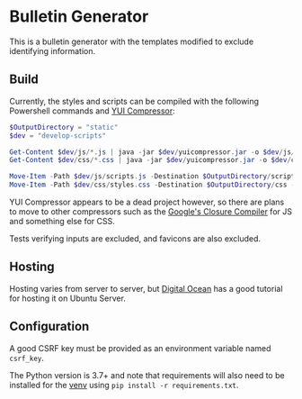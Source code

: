 # Bulletin Generator

This is a bulletin generator with the templates modified to exclude identifying information.

## Build

Currently, the styles and scripts can be compiled with the following Powershell commands and [YUI Compressor](https://yui.github.io/yuicompressor/):

```powershell
$OutputDirectory = "static"
$dev = "develop-scripts"

Get-Content $dev/js/*.js | java -jar $dev/yuicompressor.jar -o $dev/js/scripts.js --type js --charset utf-8
Get-Content $dev/css/*.css | java -jar $dev/yuicompressor.jar -o $dev/css/styles.css --type css --charset utf-8

Move-Item -Path $dev/js/scripts.js -Destination $OutputDirectory/scripts -Force
Move-Item -Path $dev/css/styles.css -Destination $OutputDirectory/css -Force
```

YUI Compressor appears to be a dead project however, so there are plans to move to other compressors such as the [Google's Closure Compiler](https://developers.google.com/closure/compiler/) for JS and something else for CSS.

Tests verifying inputs are excluded, and favicons are also excluded.

## Hosting

Hosting varies from server to server, but [Digital Ocean](https://www.digitalocean.com/community/tutorials/how-to-serve-flask-applications-with-gunicorn-and-nginx-on-ubuntu-18-04) has a good tutorial for hosting it on Ubuntu Server.

## Configuration

A good CSRF key must be provided as an environment variable named `csrf_key`.

The Python version is 3.7+ and note that requirements will also need to be installed for the [venv](https://docs.python.org/3/tutorial/venv.html) using `pip install -r requirements.txt`.
